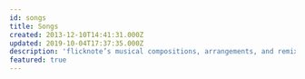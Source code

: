 ```yaml
---
id: songs
title: Songs
created: 2013-12-10T14:41:31.000Z
updated: 2019-10-04T17:37:35.000Z
description: 'flicknote’s musical compositions, arrangements, and remixes'
featured: true
---
```


<child-page-list></child-page-list>
